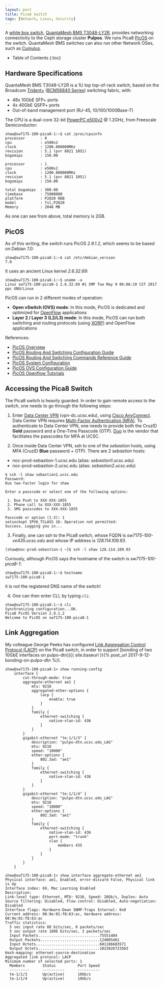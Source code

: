 ```yaml
---
layout: post
title: Pica8 Switch
tags: [Network, Linux, Security]
---
```


A [white box switch](http://searchsdn.techtarget.com/definition/white-box-switch), [QuantaMesh BMS T3048-LY2R](https://www.qct.io/product/index/Networking/Bare-Metal-Switch/Leaf-Switch/QuantaMesh-BMS-T3048-LY2R), provides networking connectivity to the Ceph storage cluster **Pulpos**. We runs Pica8 [PicOS](http://www.pica8.com/products/picos) on the switch.<!-- more --> QuantaMesh BMS switches can also run other Network OSes, such as [Cumulus](http://cumulusnetworks.com/cumulus-linux/overview/#cl-architecture).

* Table of Contents
{:toc}

## Hardware Specifications
QuantaMesh BMS T3048-LY2R is a 1U top top-of-rack switch, based on the Broadcom [Trident+](https://people.ucsc.edu/~warner/Bufs/trident) ([BCM56840 Series](https://www.broadcom.com/products/Switching/Carrier-and-Service-Provider/BCM56840-Series)) switching fabric, with:
* 48x 10GbE SFP+ ports
* 4x 40GbE QSFP+ ports
* Out-of-band management port (RJ-45, 10/100/1000Base-T)

The CPU is a dual-core 32-bit [PowerPC e500v2](https://en.wikipedia.org/wiki/PowerPC_e500) @ 1.2GHz, from Freescale Semiconductor:
```shell
shaw@sw7175-100-pica8-1:~$ cat /proc/cpuinfo
processor       : 0
cpu             : e500v2
clock           : 1200.000000MHz
revision        : 5.1 (pvr 8021 1051)
bogomips        : 150.00

processor       : 1
cpu             : e500v2
clock           : 1200.000000MHz
revision        : 5.1 (pvr 8021 1051)
bogomips        : 150.00

total bogomips  : 300.00
timebase        : 75000000
platform        : P2020 RDB
model           : fsl,P2020
Memory          : 2048 MB
```
As one can see from above, total memory is 2GB.

## PicOS
As of this writing, the switch runs PicOS *2.9.1.2*, which seems to be based on Debian 7.0:
```shell
shaw@sw7175-100-pica8-1:~$ cat /etc/debian_version
7.0
```
It uses an ancient Linux kernel *2.6.32.69*:
```shell
shaw@sw7175-100-pica8-1:~$ uname -a
Linux sw7175-100-pica8-1 2.6.32.69 #1 SMP Tue May 9 06:06:19 CST 2017 ppc GNU/Linux
```

PicOS can run in 2 different modes of operation:
* **Open vSwitch (OVS) mode**: In this mode, PicOS is dedicated and optimized for [OpenFlow](https://www.opennetworking.org/sdn-resources/openflow) applications
* **Layer 2 / Layer 3 (L2/L3) mode**: In this mode, PicOS can run both switching and routing protocols (using [XORP](http://en.wikipedia.org/wiki/XORP)) and OpenFlow applications

References:
* [PicOS Overview](http://www.pica8.com/wp-content/uploads/2015/08/pica8-whitepaper-picos-overview.pdf)
* [PicOS Routing And Switching Configuration Guide](http://www.pica8.com/wp-content/uploads/2015/09/v2.9/html/picos-routing-and-switching-configuration-guide/)
* [PicOS Routing And Switching Commands Reference Guide](http://www.pica8.com/wp-content/uploads/2015/09/v2.9/html/picos-routing-and-switching-commands-reference-guide/)
* [PicOS System Configuration](http://www.pica8.com/wp-content/uploads/2015/09/v2.9/html/picos-system-configuration/)
* [PicOS OVS Configuration Guide](http://www.pica8.com/wp-content/uploads/2015/09/v2.9/html/ovs-configuration-guide/)
* [PicOS Openflow Tutorials](http://www.pica8.com/wp-content/uploads/2015/09/v2.9/html/openflow-tutorials/)

## Accessing the Pica8 Switch
The Pica8 switch is heavily guarded. In order to gain remote access to the switch, one needs to go through the following steps:

1) Enter [Data Center VPN](https://its.ucsc.edu/vpn/index.html) (vpn-dc.ucsc.edu), using [Cisco AnyConnect](https://its.ucsc.edu/vpn/installation.html). Data Center VPN requires [Multi-Factor Authentication (MFA)](https://its.ucsc.edu/mfa/index.html). To authenticate to Data Center VPN, one needs to provide both the CruzID **Gold** password and a One-Time Passcode (OTP). [Duo](https://duo.com/) is the vendor that facilitates the passcodes for MFA at UCSC.

2) Once inside Data Center VPN, ssh to one of the *sebastion* hosts, using MFA (CruzID **Blue** password + OTP). There are 2 *sebastion* hosts:
* noc-prod-sebastion-1.ucsc.edu (alias: *sebastion1.ucsc.edu*)
* noc-prod-sebastion-2.ucsc.edu (alias: *sebastion2.ucsc.edu*)

```shell
$ ssh -l shaw sebastion1.ucsc.edu
Password:
Duo two-factor login for shaw

Enter a passcode or select one of the following options:

 1. Duo Push to XXX-XXX-1855
 2. Phone call to XXX-XXX-1855
 3. SMS passcodes to XXX-XXX-1855

Passcode or option (1-3): 1
setsockopt IPV6_TCLASS 16: Operation not permitted:
Success. Logging you in...
```

3) Finally, one can ssh to the Pica8 switch, whose FQDN is *sw7175-100-ve435.ucsc.edu* and whose IP address is *128.114.109.93*.
```shell
[shaw@noc-prod-sebastion-1 ~]$ ssh -l shaw 128.114.109.93
```
Curiously, although PicOS says the hostname of the switch is *sw7175-100-pica8-1*:
```shell
shaw@sw7175-100-pica8-1:~$ hostname
sw7175-100-pica8-1
```
it is not the registered DNS name of the switch!

4) One can then enter CLI, by typing `cli`:
```shell
shaw@sw7175-100-pica8-1:~$ cli
Synchronizing configuration...OK.
Pica8 PicOS Version 2.9.1.2
Welcome to PicOS on sw7175-100-pica8-1
```

## Link Aggregation
My colleague George Peeks has configured [Link Aggregation Control Protocol (LACP)](https://en.wikipedia.org/wiki/Link_aggregation#Link_Aggregation_Control_Protocol) on the Pica8 switch, in order to support [bonding of two 10GbE interfaces on pulpo-dtn]({{ site.baseurl }}{% post_url 2017-9-12-bonding-on-pulpo-dtn %}).
```shell
shaw@sw7175-100-pica8-1> show running-config
    interface {
        cut-through-mode: true
        aggregate-ethernet ae1 {
            mtu: 9216
            aggregated-ether-options {
                lacp {
                    enable: true
                }
            }
            family {
                ethernet-switching {
                    native-vlan-id: 436
                }
            }
        }
        gigabit-ethernet "te-1/1/3" {
            description: "pulpo-dtn.ucsc.edu_LAG"
            mtu: 9216
            speed: "10000"
            ether-options {
                802.3ad: "ae1"
            }
            family {
                ethernet-switching {
                    native-vlan-id: 436
                }
            }
        }
        gigabit-ethernet "te-1/1/4" {
            description: "pulpo-dtn.ucsc.edu_LAG"
            mtu: 9216
            speed: "10000"
            ether-options {
                802.3ad: "ae1"
            }
            family {
                ethernet-switching {
                    native-vlan-id: 436
                    port-mode: "trunk"
                    vlan {
                        members 435
                    }
                }
            }
        }
    }

shaw@sw7175-100-pica8-1> show interface aggregate-ethernet ae1
Physical interface: ae1, Enabled, error-discard False, Physical link is Up
Interface index: 69, Mac Learning Enabled
Description:
Link-level type: Ethernet, MTU: 9216, Speed: 20Gb/s, Duplex: Auto
Source filtering: Disabled, Flow control: Disabled, Auto-negotiation: Disabled
Interface flags: Hardware-Down SNMP-Traps Internal: 0x0
Current address: 08:9e:01:f8:63:ac, Hardware address: 08:9e:01:f8:63:ac
Traffic statistics:
  5 sec input rate 88 bits/sec, 0 packets/sec
  5 sec output rate 1896 bits/sec, 3 packets/sec
  Input Packets............................75551404
  Output Packets...........................124005461
  Input Octets.............................601186683571
  Output Octets............................1023826723563
Hash-mapping: ethernet-source-destination
Aggregated link protocol: LACP
Minimum number of selected ports: 1
  Members        Status          Port Speed
  ---------      ----------      ----------
  te-1/1/3       Up(active)      10Gb/s
  te-1/1/4       Up(active)      10Gb/s
```
